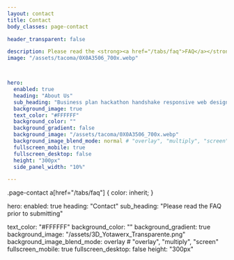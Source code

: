 ```yaml
---
layout: contact
title: Contact
body_classes: page-contact

header_transparent: false

description: Please read the <strong><a href="/tabs/faq">FAQ</a></strong> prior to submitting
image: "/assets/tacoma/0X0A3506_700x.webp"



hero:
  enabled: true
  heading: "About Us"
  sub_heading: "Business plan hackathon handshake responsive web design."
  background_image: true
  text_color: "#FFFFFF"
  background_color: ""
  background_gradient: false
  background_image: "/assets/tacoma/0X0A3506_700x.webp"
  background_image_blend_mode: normal # "overlay", "multiply", "screen"
  fullscreen_mobile: true
  fullscreen_desktop: false
  height: "300px"
  side_panel_width: "10%"

---
```

.page-contact a[href="/tabs/faq"] {
    color: inherit;
}





hero:
  enabled: true
  heading: "Contact"
  sub_heading: "Please read the FAQ prior to submitting"
  
  
  text_color: "#FFFFFF"
  background_color: ""
  background_gradient: true
  background_image: "/assets/3D_Yotawerx_Transparente.png"
  background_image_blend_mode: overlay # "overlay", "multiply", "screen"
  fullscreen_mobile: true
  fullscreen_desktop: false
  height: "300px"